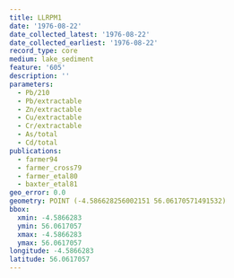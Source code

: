 ```yaml
---
title: LLRPM1
date: '1976-08-22'
date_collected_latest: '1976-08-22'
date_collected_earliest: '1976-08-22'
record_type: core
medium: lake_sediment
feature: '605'
description: ''
parameters:
  - Pb/210
  - Pb/extractable
  - Zn/extractable
  - Cu/extractable
  - Cr/extractable
  - As/total
  - Cd/total
publications:
  - farmer94
  - farmer_cross79
  - farmer_etal80
  - baxter_etal81
geo_error: 0.0
geometry: POINT (-4.586628256002151 56.06170571491532)
bbox:
  xmin: -4.5866283
  ymin: 56.0617057
  xmax: -4.5866283
  ymax: 56.0617057
longitude: -4.5866283
latitude: 56.0617057
---
```

